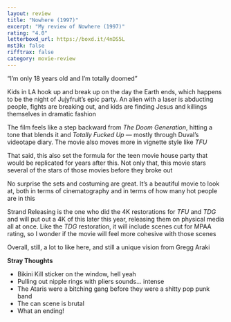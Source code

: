 ```yaml
---
layout: review
title: "Nowhere (1997)"
excerpt: "My review of Nowhere (1997)"
rating: "4.0"
letterboxd_url: https://boxd.it/4nDS5L
mst3k: false
rifftrax: false
category: movie-review
---
```


“I’m only 18 years old and I’m totally doomed”

Kids in LA hook up and break up on the day the Earth ends, which happens to be the night of Jujyfruit’s epic party. An alien with a laser is abducting people, fights are breaking out, and kids are finding Jesus and killings themselves in dramatic fashion

The film feels like a step backward from <i>The Doom Generation</i>, hitting a tone that blends it and <i>Totally Fucked Up</i> — mostly through Duval’s videotape diary. The movie also moves more in vignette style like <i>TFU</i>

That said, this also set the formula for the teen movie house party that would be replicated for years after this. Not only that, this movie stars several of the stars of those movies before they broke out

No surprise the sets and costuming are great. It’s a beautiful movie to look at, both in terms of cinematography and in terms of how many hot people are in this

Strand Releasing is the one who did the 4K restorations for <i>TFU</i> and <i>TDG</i> and will put out a 4K of this later this year, releasing them on physical media all at once. Like the <i>TDG</i> restoration, it will include scenes cut for MPAA rating, so I wonder if the movie will feel more cohesive with those scenes

Overall, still, a lot to like here, and still a unique vision from Gregg Araki

<b>Stray Thoughts</b>

- Bikini Kill sticker on the window, hell yeah
- Pulling out nipple rings with pliers sounds… intense
- The Ataris were a bitching gang before they were a shitty pop punk band
- The can scene is brutal
- What an ending!
